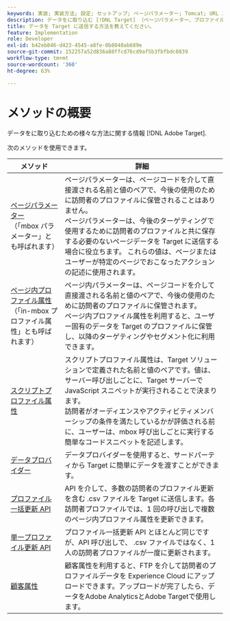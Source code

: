 ```yaml
---
keywords: 実装; 実装方法; 設定; セットアップ; ページパラメーター; Tomcat; URL エンコード; ページ内プロファイル属性; mbox パラメーター; ページ内プロファイル属性; スクリプトプロファイル属性; プロファイル一括更新 API; 単一ファイル更新 API; 顧客属性; データプロバイダー
description: データをに取り込む [!DNL Target] （ページパラメーター、プロファイル属性、スクリプトプロファイル属性、データプロバイダー、単一および一括プロファイル更新 API、顧客属性）。
title: データを Target に送信する方法を教えてください。
feature: Implementation
role: Developer
exl-id: b42eb846-d423-4545-a8fe-0b8048ab689e
source-git-commit: 152257a52d836a88ffcd76cd9af5b3fbfbdc0839
workflow-type: tm+mt
source-wordcount: '360'
ht-degree: 63%

---
```


# メソッドの概要

データをに取り込むための様々な方法に関する情報 [!DNL Adobe Target].

次のメソッドを使用できます。

| メソッド | 詳細 |
| --- | --- |
| [ページパラメーター](/help/main/c-implementing-target/c-considerations-before-you-implement-target/c-methods-to-get-data-into-target/page-parameters.md)<br>（「mbox パラメーター」とも呼ばれます） | ページパラメーターは、ページコードを介して直接渡される名前と値のペアで、今後の使用のために訪問者のプロファイルに保管されることはありません。<br>ページパラメーターは、今後のターゲティングで使用するために訪問者のプロファイルと共に保存する必要のないページデータを Target に送信する場合に役立ちます。 これらの値は、ページまたはユーザーが特定のページでおこなったアクションの記述に使用されます。 |
| [ページ内プロファイル属性](/help/main/c-implementing-target/c-considerations-before-you-implement-target/c-methods-to-get-data-into-target/in-page-profile-attributes.md)<br>（「in-mbox プロファイル属性」とも呼ばれます） | ページ内パラメーターは、ページコードを介して直接渡される名前と値のペアで、今後の使用のために訪問者のプロファイルに保管されます。<br>ページ内プロファイル属性を利用すると、ユーザー固有のデータを Target のプロファイルに保管し、以降のターゲティングやセグメント化に利用できます。 |
| [スクリプトプロファイル属性](/help/main/c-implementing-target/c-considerations-before-you-implement-target/c-methods-to-get-data-into-target/script-profile-attributes.md) | スクリプトプロファイル属性は、Target ソリューションで定義された名前と値のペアです。値は、サーバー呼び出しごとに、Target サーバーで JavaScript スニペットが実行されることで決まります。<br>訪問者がオーディエンスやアクティビティメンバーシップの条件を満たしているかが評価される前に、ユーザーは、mbox 呼び出しごとに実行する簡単なコードスニペットを記述します。 |
| [データプロバイダー](/help/main/c-implementing-target/c-considerations-before-you-implement-target/c-methods-to-get-data-into-target/data-providers.md) | データプロバイダーを使用すると、サードパーティから Target に簡単にデータを渡すことができます。 |
| [プロファイル一括更新 API](/help/main/c-implementing-target/c-considerations-before-you-implement-target/c-methods-to-get-data-into-target/bulk-profile-update-api.md) | API を介して、多数の訪問者のプロファイル更新を含む .csv ファイルを Target に送信します。各訪問者プロファイルでは、1 回の呼び出しで複数のページ内プロファイル属性を更新できます。 |
| [単一プロファイル更新 API](/help/main/c-implementing-target/c-considerations-before-you-implement-target/c-methods-to-get-data-into-target/single-profile-update-api.md) | プロファイル一括更新 API とほとんど同じですが、API 呼び出しで、 .csv ファイルではなく、1 人の訪問者プロファイルが一度に更新されます。 |
| [顧客属性](/help/main/c-implementing-target/c-considerations-before-you-implement-target/c-methods-to-get-data-into-target/customer-attributes.md) | 顧客属性を利用すると、FTP を介して訪問者のプロファイルデータを Experience Cloud にアップロードできます。アップロードが完了したら、データをAdobe AnalyticsとAdobe Targetで使用します。 |












